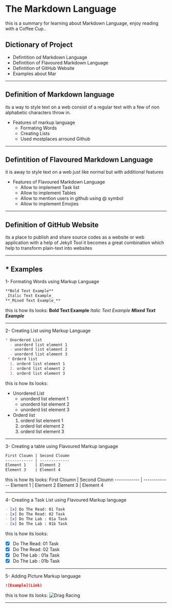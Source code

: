 # The Markdown Language
this is a summary for learning about Markdown Language, enjoy reading with a Coffee Cup..
## Dictionary of Project
  - Defintition od Markdown Language
  - Defintition of Flavoured Markdown Language
  - Defintition of GitHub Website
  - Examples about Mar
___

## Definition of Markdown language
its a way to style text on a web consist of a regular text with a few of non alphabetic characters throw in.
* Features of markup language
  - Formating Words
  - Creating Lists
  - Used mostplaces arround Github
___

## Defintition of Flavoured Markdown Language
it is away to style text on a web just like normal but with additional features
* Features of Flavoured Markdown Language
  - Allow to implement Task list
  - Allow to implement Tables
  - Allow to mention users in github using @ symbol
  - Allow to implement Emojies
___

## Definition of GitHub Website
its a place to publish and share source codes as a website or web application with a help of Jekyll Tool it becomes a great combination which help to transform plain-text into websites 

___

## * Examples

1- Formating Words using Markup Language

```markdown
**Bold Text Example**
_Italic Text Example_
**_Mixed Text Example_**
```
this is how its looks:
**Bold Text Example**
_Italic Text Example_
**_Mixed Text Example_**

___

2- Creating List using Markup Language

```markdown
* Unordered List
  - unorderd list element 1 
  - unorderd list element 2 
  - unorderd list element 3 
 * Orderd list
  1. orderd list element 1
  2. orderd list element 2
  3. orderd list element 3
```

this is how its looks:
* Unordered List
  - unorderd list element 1 
  - unorderd list element 2 
  - unorderd list element 3 
* Orderd list
  1. orderd list element 1
  2. orderd list element 2
  3. orderd list element 3

___

3- Creating a table using Flavoured Markup language
```markdown
First Cloumn | Second Cloumn
------------ | -------------
Element 1    | Element 2
Element 3    | Element 4
```

this is how its looks:
First Cloumn | Second Cloumn
------------ | -------------
Element 1    | Element 2
Element 3    | Element 4

___

4- Creating a Task List using Flavoured Markup language
```markdown
- [x] Do The Read: 01 Task
- [x] Do The Read: 02 Task
- [x] Do The Lab : 01a Task
- [x] Do The Lab : 01b Task
```

this is how its looks:
- [x] Do The Read: 01 Task
- [x] Do The Read: 02 Task
- [x] Do The Lab : 01a Task
- [x] Do The Lab : 01b Task

___

5- Adding Picture Markup language
```markdown
![Example](Link)
```

this is how its looks:
![Drag Racing](https://upload.wikimedia.org/wikipedia/commons/0/0a/Red_Silhouette_-_Brain.svg)

___
